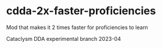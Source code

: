 # cdda-2x-faster-proficiencies
Mod that makes it 2 times faster for proficiencies to learn

Cataclysm DDA experimental branch 2023-04
